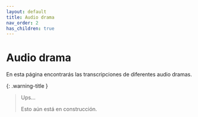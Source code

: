 ```yaml
---
layout: default
title: Audio drama
nav_order: 2
has_children: true
---
```


# Audio drama

En esta página encontrarás las transcripciones de diferentes audio dramas.

{: .warning-title }
> Ups…
>
> Esto aún está en construcción.